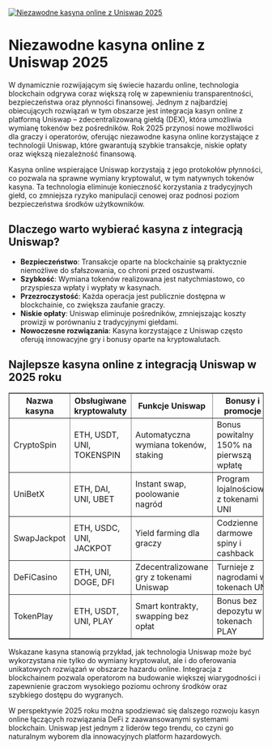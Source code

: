 [![Niezawodne kasyna online z Uniswap 2025](https://123-caf.pages.dev/gitsignup.png)](https://vrmoo.ru/Bt82HjjY)

<h1>Niezawodne kasyna online z Uniswap 2025</h1> <p>W dynamicznie rozwijającym się świecie hazardu online, technologia blockchain odgrywa coraz większą rolę w zapewnieniu transparentności, bezpieczeństwa oraz płynności finansowej. Jednym z najbardziej obiecujących rozwiązań w tym obszarze jest integracja kasyn online z platformą Uniswap – zdecentralizowaną giełdą (DEX), która umożliwia wymianę tokenów bez pośredników. Rok 2025 przynosi nowe możliwości dla graczy i operatorów, oferując niezawodne kasyna online korzystające z technologii Uniswap, które gwarantują szybkie transakcje, niskie opłaty oraz większą niezależność finansową.</p>  <p>Kasyna online wspierające Uniswap korzystają z jego protokołów płynności, co pozwala na sprawne wymiany kryptowalut, w tym natywnych tokenów kasyna. Ta technologia eliminuje konieczność korzystania z tradycyjnych giełd, co zmniejsza ryzyko manipulacji cenowej oraz podnosi poziom bezpieczeństwa środków użytkowników.</p>  <h2>Dlaczego warto wybierać kasyna z integracją Uniswap?</h2> <ul>   <li><strong>Bezpieczeństwo</strong>: Transakcje oparte na blockchainie są praktycznie niemożliwe do sfałszowania, co chroni przed oszustwami.</li>   <li><strong>Szybkość</strong>: Wymiana tokenów realizowana jest natychmiastowo, co przyspiesza wpłaty i wypłaty w kasynach.</li>   <li><strong>Przezroczystość</strong>: Każda operacja jest publicznie dostępna w blockchainie, co zwiększa zaufanie graczy.</li>   <li><strong>Niskie opłaty</strong>: Uniswap eliminuje pośredników, zmniejszając koszty prowizji w porównaniu z tradycyjnymi giełdami.</li>   <li><strong>Nowoczesne rozwiązania</strong>: Kasyna korzystające z Uniswap często oferują innowacyjne gry i bonusy oparte na kryptowalutach.</li> </ul>  <h2>Najlepsze kasyna online z integracją Uniswap w 2025 roku</h2> <table border="1" cellpadding="8" cellspacing="0" style="border-collapse: collapse; width: 100%;">   <thead>     <tr>       <th>Nazwa kasyna</th>       <th>Obsługiwane kryptowaluty</th>       <th>Funkcje Uniswap</th>       <th>Bonusy i promocje</th>     </tr>   </thead>   <tbody>     <tr>       <td>CryptoSpin</td>       <td>ETH, USDT, UNI, TOKENSPIN</td>       <td>Automatyczna wymiana tokenów, staking</td>       <td>Bonus powitalny 150% na pierwszą wpłatę</td>     </tr>     <tr>       <td>UniBetX</td>       <td>ETH, DAI, UNI, UBET</td>       <td>Instant swap, poolowanie nagród</td>       <td>Program lojalnościowy z tokenami UNI</td>     </tr>     <tr>       <td>SwapJackpot</td>       <td>ETH, USDC, UNI, JACKPOT</td>       <td>Yield farming dla graczy</td>       <td>Codzienne darmowe spiny i cashback</td>     </tr>     <tr>       <td>DeFiCasino</td>       <td>ETH, UNI, DOGE, DFI</td>       <td>Zdecentralizowane gry z tokenami Uniswap</td>       <td>Turnieje z nagrodami w tokenach UNI</td>     </tr>     <tr>       <td>TokenPlay</td>       <td>ETH, USDT, UNI, PLAY</td>       <td>Smart kontrakty, swapping bez opłat</td>       <td>Bonus bez depozytu w tokenach PLAY</td>     </tr>   </tbody> </table>  <p>Wskazane kasyna stanowią przykład, jak technologia Uniswap może być wykorzystana nie tylko do wymiany kryptowalut, ale i do oferowania unikatowych rozwiązań w obszarze hazardu online. Integracja z blockchainem pozwala operatorom na budowanie większej wiarygodności i zapewnienie graczom wysokiego poziomu ochrony środków oraz szybkiego dostępu do wygranych.</p>  <p>W perspektywie 2025 roku można spodziewać się dalszego rozwoju kasyn online łączących rozwiązania DeFi z zaawansowanymi systemami blockchain. Uniswap jest jednym z liderów tego trendu, co czyni go naturalnym wyborem dla innowacyjnych platform hazardowych.</p>